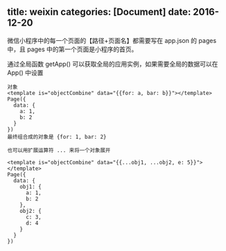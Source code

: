 title: weixin
categories: [Document]
date: 2016-12-20
---
微信小程序中的每一个页面的【路径+页面名】都需要写在 app.json 的 pages 中，且 pages 中的第一个页面是小程序的首页。

通过全局函数 getApp() 可以获取全局的应用实例，如果需要全局的数据可以在 App() 中设置

```
对象
<template is="objectCombine" data="{{for: a, bar: b}}"></template>
Page({
  data: {
    a: 1,
    b: 2
  }
})
最终组合成的对象是 {for: 1, bar: 2}

也可以用扩展运算符 ... 来将一个对象展开

<template is="objectCombine" data="{{...obj1, ...obj2, e: 5}}"></template>
Page({
  data: {
    obj1: {
      a: 1,
      b: 2
    },
    obj2: {
      c: 3,
      d: 4
    }
  }
})
```